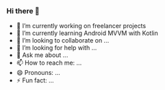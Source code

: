 ### Hi there 👋

- 🔭 I’m currently working on freelancer projects
- 🌱 I’m currently learning Android MVVM with Kotlin
- 👯 I’m looking to collaborate on ...
- 🤔 I’m looking for help with ...
- 💬 Ask me about ...
- 📫 How to reach me: ...
- 😄 Pronouns: ...
- ⚡ Fun fact: ...
